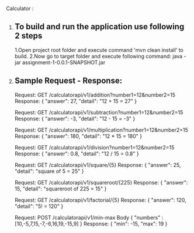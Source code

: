 Calculator :

1) To build and run the application use following 2 steps
   ------------------------------------------------------
   1.Open project root folder and execute command 'mvn clean install' to build.
   2.Now go to target folder and execute following command: 
        java -jar assignment-1-0.0.1-SNAPSHOT.jar

2) Sample Request - Response:
   ------------------------------------------------------

      Request: GET /calculatorapi/v1/addition?number1=12&number2=15 
      Response: { "answer": 27, "detail": "12 + 15 = 27" }

      Request: GET /calculatorapi/v1/subtraction?number1=12&number2=15
      Response: { "answer": -3, "detail": "12 - 15 = -3" }

      Request: GET /calculatorapi/v1/multiplication?number1=12&number2=15
      Response: { "answer": 180, "detail": "12 * 15 = 180" }

      Request: GET /calculatorapi/v1/division?number1=12&number2=15
      Response: { "answer": 0.8, "detail": "12 / 15 = 0.8" }

      Request: GET /calculatorapi/v1/square/{5}
      Response: { "answer": 25, "detail": "square of 5 = 25" }

      Request: GET /calculatorapi/v1/squareroot/{225}
      Response: { "answer": 15, "detail": "squareroot of 225 = 15" }

      Request: GET /calculatorapi/v1/factorial/{5}
      Response: { "answer": 120, "detail": "5! = 120" }

      Request: POST /calculatorapi/v1/min-max
      Body { "numbers" : [10,-5,7,15,-7,-6,16,19,-15,9] }
      Response: { "min": -15, "max": 19 }